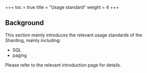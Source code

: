 +++
toc = true
title = "Usage standard"
weight = 4
+++

## Background


This section mainly introduces the relevant usage standards of the Sharding, mainly including:

* SQL
* paging

Please refer to the relevant introduction page for details.